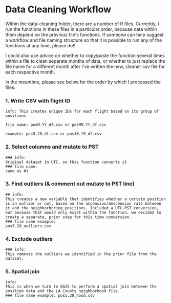 # Data Cleaning Workflow
Within the data-cleaning folder, there are a number of R files. Currently, I run the functions in these files in a particular order, because data within them depend on the previous file's functions. If someone can help suggest a workflow and file naming structure so that it is possible to run any of the functions at any time, please do!! 

I could also use advice on whether to copy/paste the function several times within a file to clean separate months of data, or whether to just replace the file name for a different month after I've written the new, cleaner csv file for each respective month.

In the meantime, please see below for the order by which I processed the files:

 ### 1. Write CSV with flight ID
    
    info: This creates unique IDs for each flight based on its group of positions
    
    file name: posM.YY_df.csv or posMM.YY_df.csv
    
    example: pos5.20_df.csv or pos10.19_df.csv

### 2. Select columns and mutate to PST
    ### info: 
    Original dataset in UTC, so this function converts it
    ### file name: 
    same as #1

### 3. Find outliers (& comment out mutate to PST line)
    ## info: 
    This creates a new variable that identifies whether a certain position is an outlier or not, based on the ascension/descension rate between it and the neighborhoring positions. Included a UTC-PST conversion, but because that would only exist within the function, we decided to create a separate, prior step for this time conversion.
    ### file name example: 
    pos5.20_outliers.csv

### 4. Exclude outliers
    ### info: 
    This removes the outliers we identified in the prior file from the dataset.

### 5. Spatial join
    info: 
    This is when we turn to QGIS to perform a spatial join between the position data and the LA County neighborhood file.
    ### file name example: pos5.20_hood.csv
